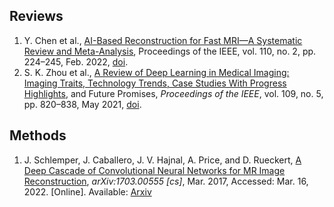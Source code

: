 ## Reviews

1. Y. Chen et al., [AI-Based Reconstruction for Fast MRI—A Systematic Review and Meta-Analysis](MRI/Reviews/MRI_Recon.md), Proceedings of the IEEE, vol. 110, no. 2, pp. 224–245, Feb. 2022, [doi](10.1109/JPROC.2022.3141367).
2. S. K. Zhou  et al., [A Review of Deep Learning in Medical Imaging: Imaging Traits, Technology Trends, Case Studies With Progress Highlights](MRI/Reviews/DLMI.md), and Future Promises, _Proceedings of the IEEE_, vol. 109, no. 5, pp. 820–838, May 2021, [doi](https://doi.org/10.1109/JPROC.2021.3054390).

## Methods

1. J. Schlemper, J. Caballero, J. V. Hajnal, A. Price, and D. Rueckert, [A Deep Cascade of Convolutional Neural Networks for MR Image Reconstruction](MRI/Methods/DCCNN.md), _arXiv:1703.00555 [cs]_, Mar. 2017, Accessed: Mar. 16, 2022. [Online]. Available: [Arxiv](http://arxiv.org/abs/1703.00555)